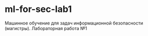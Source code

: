 # ml-for-sec-lab1
Машинное обучение для задач информационной безопасности (магистры). Лабораторная работа №1
